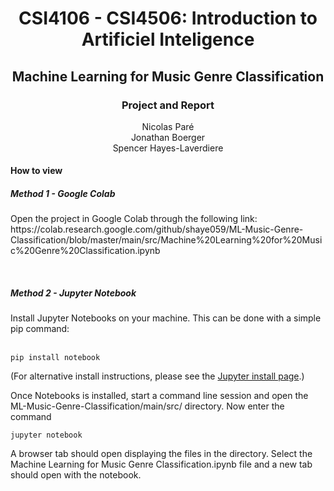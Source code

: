 <h1 align='center'> CSI4106 - CSI4506: Introduction to Artificiel Inteligence </h1>
<h2 align='center'> Machine Learning for Music Genre Classification</h2>
<h3 align='center'> Project and Report </h3>

<p align="center">Nicolas Paré <br>Jonathan Boerger <br>Spencer Hayes-Laverdiere</p> 
  
<h4> How to view</h4>
<h5> Method 1 - Google Colab</h5>
Open the project in Google Colab through the following link: https://colab.research.google.com/github/shaye059/ML-Music-Genre-Classification/blob/master/main/src/Machine%20Learning%20for%20Music%20Genre%20Classification.ipynb

<br><h5> Method 2 - Jupyter Notebook</h5>
Install Jupyter Notebooks on your machine. This can be done with a simple pip command:  

<br><code>pip install notebook</code>
  
  
(For alternative install instructions, please see the [Jupyter install page](https://jupyter.org/install).)
  
Once Notebooks is installed, start a command line session and open the ML-Music-Genre-Classification/main/src/ directory.
Now enter the command

<code>jupyter notebook</code>
  
A browser tab should open displaying the files in the directory. Select the Machine Learning for Music Genre 
Classification.ipynb file and a new tab should open with the notebook.
